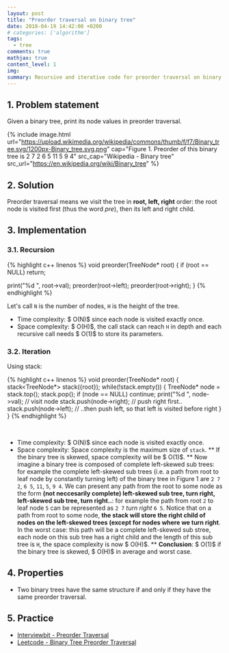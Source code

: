 ```yaml
---
layout: post
title: "Preorder traversal on binary tree"
date: 2018-04-19 14:42:00 +0200
# categories: ['algorithm']
tags:
  - tree
comments: true
mathjax: true
content_level: 1
img:
summary: Recursive and iterative code for preorder traversal on binary tree, analyze time and space complexity
---
```


## **1. Problem statement**
Given a binary tree, print its node values in preorder traversal.

{% include image.html
  url="https://upload.wikimedia.org/wikipedia/commons/thumb/f/f7/Binary_tree.svg/1200px-Binary_tree.svg.png"
  cap="Figure 1. Preorder of this binary tree is 2 7 2 6 5 11 5 9 4"
  src_cap="Wikipedia - Binary tree"
  src_url="https://en.wikipedia.org/wiki/Binary_tree"
%}

## **2. Solution**

Preorder traversal means we visit the tree in **root, left, right** order: the root node is visited first (thus the word _pre_), then its left and right child.

## **3. Implementation**

### **3.1. Recursion**

{% highlight c++ linenos %}
void preorder(TreeNode* root) {
  if (root == NULL) return;
  
  print("%d ", root->val);
  preorder(root->left);
  preorder(root->right);
}
{% endhighlight %}

Let's call `N` is the number of nodes, `H` is the height of the tree.

* Time complexity: $ O(N)$ since each node is visited exactly once.
* Space complexity: $ O(H)$, the call stack can reach `H` in depth and each recursive call needs $ O(1)$ to store its parameters.

### **3.2. Iteration**

Using stack:

{% highlight c++ linenos %}
void preorder(TreeNode* root) {
  stack<TreeNode*> stack({root});
  while(!stack.empty()) {
    TreeNode* node = stack.top();
    stack.pop();
    if (node == NULL) continue;
    print("%d ", node->val);  // visit node
    stack.push(node->right);  // push right first..
    stack.push(node->left);   // ..then push left, so that left is visited before right
  }
}
{% endhighlight %}

<br>

* Time complexity: $ O(N)$ since each node is visited exactly once.
* Space complexity: Space complexity is the maximum size of `stack`.
** If the binary tree is skewed, space complexity will be $ O(1)$. 
** Now imagine a binary tree is composed of complete left-skewed sub trees: for example the complete left-skewed sub trees (i.e. a path from root to leaf node by constantly turning left) of the binary tree in Figure 1 are `2 7 2`, `6 5`, `11`, `5`, `9 4`. We can present any path from the root to some node as the form **(not neccesarily complete) left-skewed sub tree, turn right, left-skewed sub tree, turn right..**: for example the path from root `2` to leaf node `5` can be represented as `2 7` _turn right_ `6 5`. Notice that on a path from root to some node, **the stack will store the right child of nodes on the left-skewed trees (except for nodes where we turn right**. In the worst case: this path will be a complete left-skewed sub stree, each node on this sub tree has a right child and the length of this sub tree is `H`, the space complexity is now $ O(H)$. 
** **Conclusion**: $ O(1)$ if the binary tree is skewed, $ O(H)$ in average and worst case.

## **4. Properties**

* Two binary trees have the same structure if and only if they have the same preorder traversal.

## **5. Practice**

* [Interviewbit - Preorder Traversal](https://www.interviewbit.com/problems/preorder-traversal/)
* [Leetcode - Binary Tree Preorder Traversal](https://leetcode.com/problems/binary-tree-preorder-traversal/)
